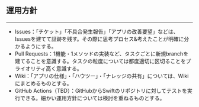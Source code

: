 ## 運用方針

<hr>

* Issues：「チケット」「不具合発生報告」「アプリの改善要望」などは、Issuesを建てて証跡を残す。その際に思考プロセス&考えたことが明確に分かるようにする。
* Pull Requests：1機能・1メソッドの実装など、タスクごとに新規branchを建てることを意識する。タスクの粒度については都度適切に区切ることをプライオリティ高く意識する。
* Wiki：「アプリの仕様」・「ハウツー」・「ナレッジの共有」については、Wikiにまとめるものとする。
* GitHub Actions（TBD）：GitHubからSwiftのリポジトリに対してテストを実行できる。細かい運用方針については検討を重ねるものとする。
